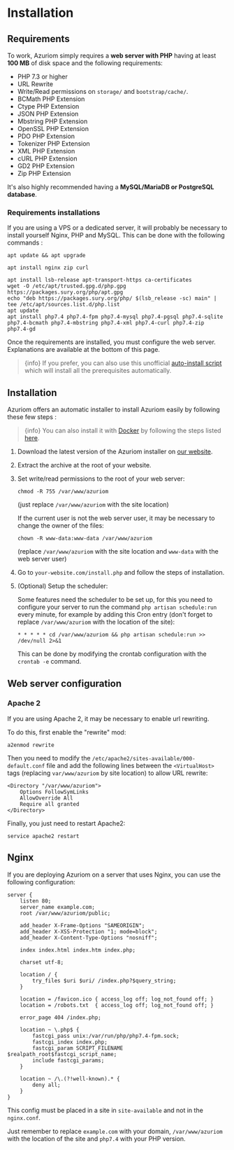 # Installation

## Requirements

To work, Azuriom simply requires a **web server with PHP** having at least **100 MB**
of disk space and the following requirements:

 - PHP 7.3 or higher
 - URL Rewrite
 - Write/Read permissions on `storage/` and `bootstrap/cache/`.
 - BCMath PHP Extension
 - Ctype PHP Extension
 - JSON PHP Extension
 - Mbstring PHP Extension
 - OpenSSL PHP Extension
 - PDO PHP Extension
 - Tokenizer PHP Extension
 - XML PHP Extension
 - cURL PHP Extension
 - GD2 PHP Extension
 - Zip PHP Extension

It's also highly recommended having a **MySQL/MariaDB or PostgreSQL database**.

### Requirements installations

If you are using a VPS or a dedicated server, it will probably be necessary to install
yourself Nginx, PHP and MySQL. This can be done with the following commands :
```
apt update && apt upgrade

apt install nginx zip curl

apt install lsb-release apt-transport-https ca-certificates
wget -O /etc/apt/trusted.gpg.d/php.gpg https://packages.sury.org/php/apt.gpg
echo "deb https://packages.sury.org/php/ $(lsb_release -sc) main" | tee /etc/apt/sources.list.d/php.list
apt update
apt install php7.4 php7.4-fpm php7.4-mysql php7.4-pgsql php7.4-sqlite php7.4-bcmath php7.4-mbstring php7.4-xml php7.4-curl php7.4-zip php7.4-gd
```

Once the requirements are installed, you must configure the web server.
Explanations are available at the bottom of this page.

> {info} If you prefer, you can also use this unofficial 
[auto-install script](https://github.com/AzuriomCommunity/Script-AutoInstall)
which will install all the prerequisites automatically.

## Installation

Azuriom offers an automatic installer to install Azuriom easily by following these few steps :

> {info} You can also install it with [Docker](https://www.docker.com/) by following the steps listed [here](https://github.com/Azuriom/Azuriom/blob/master/docker/INSTALL.md).

1. Download the latest version of the Azuriom installer on [our website](https://azuriom.com/download).

1. Extract the archive at the root of your website.

1. Set write/read permissions to the root of your web server:
    ```
    chmod -R 755 /var/www/azuriom
    ```
    (just replace `/var/www/azuriom` with the site location)
    
    If the current user is not the web server user, it may be
    necessary to change the owner of the files:
    ```
    chown -R www-data:www-data /var/www/azuriom
    ```
    (replace `/var/www/azuriom` with the site location and `www-data`
    with the web server user)

1. Go to `your-website.com/install.php` and follow the steps of installation.

1. (Optional) Setup the scheduler:
    
    Some features need the scheduler to be set up, for this you need to configure
    your server to run the command `php artisan schedule:run` every minute,
    for example by adding this Cron entry (don't forget to replace `/var/www/azuriom`
    with the location of the site):     
    ```
    * * * * * cd /var/www/azuriom && php artisan schedule:run >> /dev/null 2>&1
    ```
    This can be done by modifying the crontab configuration with the `crontab -e` command.

## Web server configuration

### Apache 2

If you are using Apache 2, it may be necessary to enable url rewriting.

To do this, first enable the "rewrite" mod:
```
a2enmod rewrite
```
 
Then you need to modify the `/etc/apache2/sites-available/000-default.conf` file
and add the following lines between the `<VirtualHost>` tags (replacing
`var/www/azuriom` by site location) to allow URL rewrite:
```
<Directory "/var/www/azuriom">
    Options FollowSymLinks
    AllowOverride All
    Require all granted
</Directory>
```

Finally, you just need to restart Apache2:
```
service apache2 restart
```

## Nginx

If you are deploying Azuriom on a server that uses Nginx, you can use
the following configuration:
```
server {
    listen 80;
    server_name example.com;
    root /var/www/azuriom/public;

    add_header X-Frame-Options "SAMEORIGIN";
    add_header X-XSS-Protection "1; mode=block";
    add_header X-Content-Type-Options "nosniff";

    index index.html index.htm index.php;

    charset utf-8;

    location / {
        try_files $uri $uri/ /index.php?$query_string;
    }

    location = /favicon.ico { access_log off; log_not_found off; }
    location = /robots.txt  { access_log off; log_not_found off; }

    error_page 404 /index.php;

    location ~ \.php$ {
        fastcgi_pass unix:/var/run/php/php7.4-fpm.sock;
        fastcgi_index index.php;
        fastcgi_param SCRIPT_FILENAME $realpath_root$fastcgi_script_name;
        include fastcgi_params;
    }

    location ~ /\.(?!well-known).* {
        deny all;
    }
}
```

This config must be placed in a site in `site-available` and not in the
`nginx.conf`.

Just remember to replace `example.com` with your domain, `/var/www/azuriom`
with the location of the site and `php7.4` with your PHP version.
